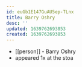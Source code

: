 ```yaml
---
id: euGb1E147GuAU5ep-TLnx
title: Barry Oshry
desc: ''
updated: 1639762693853
created: 1639762693853
---
```



- [[person]] - Barry Oshry
- appeared 1x at the stoa
